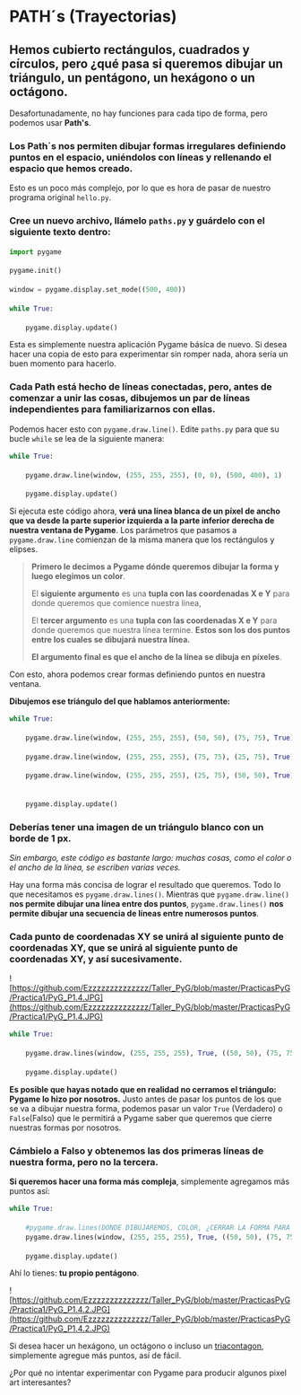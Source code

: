 # PATH´s (Trayectorias) 
## **Hemos cubierto rectángulos, cuadrados y círculos, pero ¿qué pasa si queremos dibujar un triángulo, un pentágono, un hexágono o un octágono.**

Desafortunadamente, no hay funciones para cada tipo de forma, pero podemos usar **Path's**. 

### **Los Path´s nos permiten dibujar formas irregulares definiendo puntos en el espacio, uniéndolos con líneas y rellenando el espacio que hemos creado**.

Esto es un poco más complejo, por lo que es hora de pasar de nuestro programa original `hello.py`. 

### **Cree un nuevo archivo, llámelo `paths.py` y guárdelo con el siguiente texto dentro:**

```python
import pygame 

pygame.init()

window = pygame.display.set_mode((500, 400))

while True:    
    
    pygame.display.update()
```
Esta es simplemente nuestra aplicación Pygame básica de nuevo. Si desea hacer una copia de esto para experimentar sin romper nada, ahora sería un buen momento para hacerlo. 

### Cada **Path** está hecho de líneas conectadas, pero, antes de comenzar a unir las cosas, dibujemos un par de líneas independientes para familiarizarnos con ellas. 

Podemos hacer esto con `pygame.draw.line()`. Edite `paths.py` para que su bucle `while` se lea de la siguiente manera:

```python
while True:    
    
    pygame.draw.line(window, (255, 255, 255), (0, 0), (500, 400), 1)
        
    pygame.display.update()
```
Si ejecuta este código ahora, **verá una línea blanca de un píxel de ancho que va desde la parte superior izquierda a la parte inferior derecha de nuestra ventana de Pygame**. Los parámetros que pasamos a `pygame.draw.line` comienzan de la misma manera que los rectángulos y elipses. 
> **Primero le decimos a Pygame dónde queremos dibujar la forma y luego elegimos un color**. 
> 
> El **siguiente argumento** es una **tupla con las coordenadas X e Y** para donde queremos que comience nuestra línea, 
> 
> El **tercer argumento** es una **tupla con las coordenadas X e Y** para donde queremos que nuestra línea termine. **Estos son los dos puntos entre los cuales se dibujará nuestra línea.**
> 
> **El argumento final es que el ancho de la línea se dibuja en píxeles**.

Con esto, ahora podemos crear formas definiendo puntos en nuestra ventana. 

**Dibujemos ese triángulo del que hablamos anteriormente:**
```python
while True:    
    
    pygame.draw.line(window, (255, 255, 255), (50, 50), (75, 75), True)
    
    pygame.draw.line(window, (255, 255, 255), (75, 75), (25, 75), True)
    
    pygame.draw.line(window, (255, 255, 255), (25, 75), (50, 50), True)
        
    
    pygame.display.update()
```
### Deberías tener una imagen de un triángulo blanco con un borde de 1 px. 

*Sin embargo, este código es bastante largo: muchas cosas, como el color o el ancho de la línea, se escriben varias veces.* 

Hay una forma más concisa de lograr el resultado que queremos. Todo lo que necesitamos es `pygame.draw.lines()`. Mientras que `pygame.draw.line()` **nos permite dibujar una línea entre dos puntos**, `pygame.draw.lines()` **nos permite dibujar una secuencia de líneas entre numerosos puntos**. 

### Cada punto de coordenadas **XY** se unirá al siguiente punto de coordenadas **XY**, que se unirá al siguiente punto de coordenadas **XY**, **y así sucesivamente**.

![https://github.com/Ezzzzzzzzzzzzzz/Taller_PyG/blob/master/PracticasPyG/Practica1/PyG_P1.4.JPG](https://github.com/Ezzzzzzzzzzzzzz/Taller_PyG/blob/master/PracticasPyG/Practica1/PyG_P1.4.JPG)
```python
while True:    
    
    pygame.draw.lines(window, (255, 255, 255), True, ((50, 50), (75, 75), (25, 75)), 1)
        
    pygame.display.update()
```
**Es posible que hayas notado que en realidad no cerramos el triángulo: Pygame lo hizo por nosotros.** Justo antes de pasar los puntos de los que se va a dibujar nuestra forma, podemos pasar un valor `True` (Verdadero) o `False`(Falso) que le permitirá a Pygame saber que queremos que cierre nuestras formas por nosotros. 

### Cámbielo a Falso y obtenemos las dos primeras líneas de nuestra forma, pero no la tercera.

**Si queremos hacer una forma más compleja**, simplemente agregamos más puntos así:

```python
while True:    
    
    #pygame.draw.lines(DONDE DIBUJAREMOS, COLOR, ¿CERRAR LA FORMA PARA NOSOSTROS?, LOS PUNTOS PARA DIBUJAR, ANCHO DE LA LINEA)
    pygame.draw.lines(window, (255, 255, 255), True, ((50, 50), (75, 75), (63, 100), (38, 100), (25, 75)), 1)
        
    pygame.display.update()
```
Ahí lo tienes: **tu propio pentágono**. 

![https://github.com/Ezzzzzzzzzzzzzz/Taller_PyG/blob/master/PracticasPyG/Practica1/PyG_P1.4.2.JPG](https://github.com/Ezzzzzzzzzzzzzz/Taller_PyG/blob/master/PracticasPyG/Practica1/PyG_P1.4.2.JPG)

Si desea hacer un hexágono, un octágono o incluso un [triacontagon](https://en.wikipedia.org/wiki/Triacontagon), simplemente agregue más puntos, así de fácil. 

¿Por qué no intentar experimentar con Pygame para producir algunos pixel art interesantes?
<!--stackedit_data:
eyJoaXN0b3J5IjpbMTMxMjYzNDMwNCwtMTU0NDUzNTA4OCwtMT
M4NTQ0MjY4OCwtNjY3NzIyNTU2LDYwNTA5NjYwMCwtMTYzMDE1
Nzc2NiwtNDM3NTQzMjc5LC0xMzU4MzcyMTcwLDE1ODM0MTQxOD
hdfQ==
-->